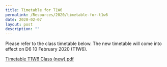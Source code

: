 ```yaml
---
title: Timetable for T1W6
permalink: /Resources/2020/timetable-for-t1w6
date: 2020-02-07
layout: post
description: ""
---
```

Please refer to the class timetable below. The new timetable will come into effect on D6 10 February 2020 (T1W6).   
  
[Timetable T1W6 Class (new).pdf](https://www-bpghs-moe-edu-sg-admin.cwp.sg/qql/slot/u148/BPGHS%202020/Announcements%20&%20Updates/Timetable%20T1W6%20Class%20(new).pdf)